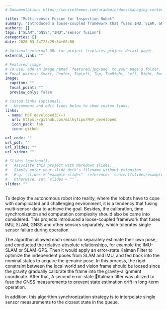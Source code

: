 ```yaml
---
# Documentation: https://sourcethemes.com/academic/docs/managing-content/

title: "Multi-sensor Fusion for Inspection Robot"
summary: "Introduced a loose-coupled framework that fuses IMU, SLAM, GNSS and other sensors separately, which tolerates single sensor signal lost during operation."
authors: []
tags: ["SLAM","GNSS","IMU","sensor fusion"]
categories: []
date: 2020-03-24T23:29:34+08:00

# Optional external URL for project (replaces project detail page).
external_link: ""

# Featured image
# To use, add an image named `featured.jpg/png` to your page's folder.
# Focal points: Smart, Center, TopLeft, Top, TopRight, Left, Right, BottomLeft, Bottom, BottomRight.
image:
  caption: ""
  focal_point: ""
  preview_only: false

# Custom links (optional).
#   Uncomment and edit lines below to show custom links.
links:
 - name: MSF_developed(C++)
   url: https://github.com/milkytipo/MSF_developed
   icon_pack: fab
   icon: github

url_code: ""
url_pdf: ""
url_slides: ""
url_video: ""

# Slides (optional).
#   Associate this project with Markdown slides.
#   Simply enter your slide deck's filename without extension.
#   E.g. `slides = "example-slides"` references `content/slides/example-slides.md`.
#   Otherwise, set `slides = ""`.
slides: ""
---
```


To deploy the autonomous robot into reality,  where the robots have to cope with complicated and challenging environment, it is a tendency that fusing multi-sensor data to achieve the goal. Besides, the calibration, time synchronization and computation complexity should also be came into considered. This projects introduced a loose-coupled framework that fuses IMU, SLAM, GNSS and other sensors separately, which tolerates single sensor failure during operation.



The algorithm allowed each sensor to separately estimate their own pose, and conducted the relative-absolute relationships, for example the IMU-SLAM or SLAM-GPS. Then it would apply an error-state Kalman Filter to optimize the independent poses from SLAM and IMU, and fed back into the nominal states to acquire the genuine pose.  In this process,  the rigid constraint between the local world and vision frame should be loosed since the gravity gradually calibrate the frame into the gravity-alignment coordinate. After that, A second error-state Kalman filter was utilized to fuse the GNSS measurements to prevent state estimation drift in long-term operation.



In addition, this algorithm synchronization strategy is to interpolate single sensor measurements to the closest state in the queue.